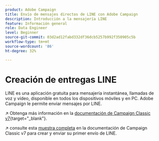 ```yaml
---
product: Adobe Campaign
title: Envío de mensajes directos de LINE con Adobe Campaign
description: Introducción a la mensajería LINE
feature: Información general
role: Data Engineer
level: Beginner
source-git-commit: 03d2ad12fabd332df36dcb5257b992f350905c5b
workflow-type: tm+mt
source-wordcount: '86'
ht-degree: 32%

---
```


# Creación de entregas LINE

LINE es una aplicación gratuita para mensajería instantánea, llamadas de voz y vídeo, disponible en todos los dispositivos móviles y en PC. Adobe Campaign le permite enviar mensajes por LINE.


↗️ Obtenga más información en la [documentación de Campaign Classic v7](https://experienceleague.adobe.com/docs/campaign-classic/using/sending-messages/line-channel.html?lang=es){target=&quot;_blank&quot;}.

↗️ consulte esta [muestra completa](https://experienceleague.adobe.com/docs/campaign-classic/using/sending-messages/line-channel.html#example--create-and-send-a-personalized-line-message) en la documentación de Campaign Classic v7 para crear y enviar su primer envío de LINE.
